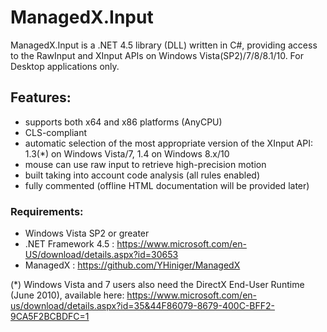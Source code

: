 # ManagedX.Input
ManagedX.Input is a .NET 4.5 library (DLL) written in C#, providing access to the RawInput and XInput APIs on Windows Vista(SP2)/7/8/8.1/10.
For Desktop applications only.


## Features:
- supports both x64 and x86 platforms (AnyCPU)
- CLS-compliant
- automatic selection of the most appropriate version of the XInput API: 1.3(*) on Windows Vista/7, 1.4 on Windows 8.x/10
- mouse can use raw input to retrieve high-precision motion
- built taking into account code analysis (all rules enabled)
- fully commented (offline HTML documentation will be provided later)


### Requirements:
- Windows Vista SP2 or greater
- .NET Framework 4.5 : https://www.microsoft.com/en-US/download/details.aspx?id=30653
- ManagedX : https://github.com/YHiniger/ManagedX

(*) Windows Vista and 7 users also need the DirectX End-User Runtime (June 2010), available here:
https://www.microsoft.com/en-us/download/details.aspx?id=35&44F86079-8679-400C-BFF2-9CA5F2BCBDFC=1